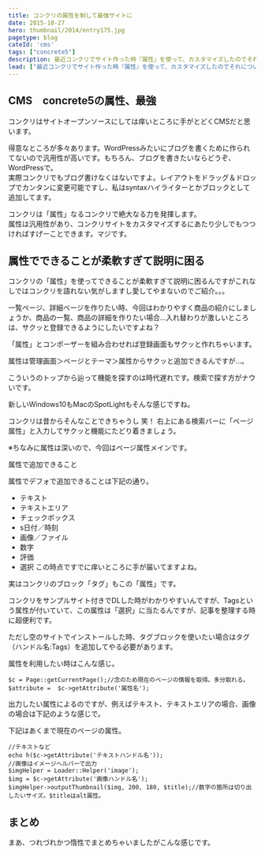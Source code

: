 ```yaml
---
title: コンクリの属性を制して最強サイトに
date: 2015-10-27
hero: thumbnail/2014/entry175.jpg
pagetype: blog
cateId: 'cms'
tags: ["concrete5"]
description: 最近コンクリでサイト作った時『属性』を使って、カスタマイズしたのでそれについてまとめました。
lead: ["最近コンクリでサイト作った時『属性』を使って、カスタマイズしたのでそれについてまとめました。"]
---
```

## CMS　concrete5の属性、最強
コンクリはサイトオープンソースにしては痒いところに手がとどくCMSだと思います。

得意なところが多々あります。WordPressみたいにブログを書くために作られてないので汎用性が高いです。もちろん、ブログを書きたいならどうぞ、WordPressで。<br>
実際コンクリでもブログ書けなくはないですよ。レイアウトをドラッグ＆ドロップでカンタンに変更可能ですし、私はsyntaxハイライターとかブロックとして追加してます。

コンクリは「属性」なるコンクリで絶大なる力を発揮します。<br>
属性は汎用性があり、コンクリサイトをカスタマイズするにあたり少しでもつつければすげーことできます。マジです。

## 属性でできることが柔軟すぎて説明に困る
コンクリの「属性」を使ってできることが柔軟すぎて説明に困るんですがこれなしではコンクリを語れない気がしますし愛してやまないのでご紹介。。。

一覧ページ、詳細ページを作りたい時、今回はわかりやすく商品の紹介にしましょうか、商品の一覧、商品の詳細を作りたい場合…入れ替わりが激しいところは、サクッと登録できるようにしたいですよね？

「属性」とコンポーザーを組み合わせれば登録画面もサクッと作れちゃいます。

属性は管理画面＞ページとテーマ＞属性からサクッと追加できるんですが…。

こういうのトップから辿って機能を探すのは時代遅れです。検索で探す方がナウいです。

新しいWindows10もMacのSpotLightもそんな感じですね。

コンクリは昔からそんなことできちゃうし 笑！
右上にある検索バーに「ページ属性」と入力してサクッと機能にたどり着きましょう。

※ちなみに属性は深いので、今回はページ属性メインです。

属性で追加できること

属性でデフォで追加できることは下記の通り。
* テキスト
* テキストエリア
* チェックボックス
* s日付／時刻
* 画像／ファイル
* 数字
* 評価
* 選択
この時点ですでに痒いところに手が届いてますよね。

実はコンクリのブロック「タグ」もこの「属性」です。

コンクリをサンプルサイト付きでDLした時がわかりやすいんですが、Tagsという属性が付いていて、この属性は「選択」に当たるんですが、記事を整理する時に超便利です。

ただし空のサイトでインストールした時、タグブロックを使いたい場合はタグ（ハンドル名:Tags）を追加してやる必要があります。

属性を利用したい時はこんな感じ。
```
$c = Page::getCurrentPage();//念のため現在のページの情報を取得。多分取れる。
$attribute =  $c->getAttribute('属性名');
```
出力したい属性によるのですが、例えばテキスト、テキストエリアの場合、画像の場合は下記のような感じで。

下記はあくまで現在のページの属性。
```
//テキストなど
echo h($c->getAttribute('テキストハンドル名'));
//画像はイメージヘルパーで出力
$imgHelper = Loader::Helper('image');
$img = $c->getAttribute('画像ハンドル名');
$imgHelper->outputThumbnail($img, 200, 180, $title);//数字の箇所は切り出したいサイズ。$titleはalt属性。
```

## まとめ
まあ、つれづれかつ惰性でまとめちゃいましたがこんな感じです。
